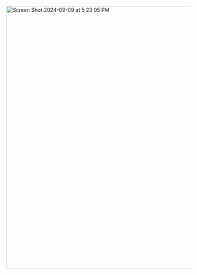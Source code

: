 <img width="716" alt="Screen Shot 2024-09-09 at 5 23 05 PM" src="https://github.com/user-attachments/assets/aaaca2c0-1f63-41ec-a809-3d9b68f59a08">
